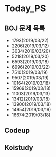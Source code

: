 # Today_PS

## BOJ 문제 목록

- 1793(2019/03/22)
- 2206(2019/03/12)
- 3034(2019/03/20)
- 5218(2019/03/20)
- 6593(2019/03/18)
- 6996(2019/03/22)
- 7510(2019/03/19)
- 9507(2019/03/19)
- 10164(2019/03/18)
- 15969(2019/03/18)
- 11003(2019/03/13)
- 13412(2019/03/18)
- 13900(2019/03/18)
- 14954(2019/03/19)
- 16674(2019/03/18)

## Codeup

## Koistudy
